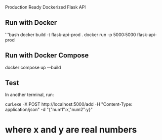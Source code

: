 Production Ready Dockerized Flask API

## Run with Docker
'''bash
docker build -t flask-api-prod .
docker run -p 5000:5000 flask-api-prod

## Run with Docker Compose
docker compose up --build

## Test
In another terminal, run:

curl.exe -X POST http://localhost:5000/add -H "Content-Type: application/json" -d "{\"num1\":x,\"num2\":y}"
# where x and y are real numbers

